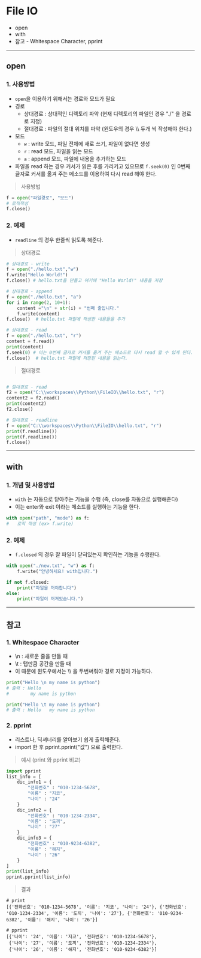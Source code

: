 # File IO
  - open
  - with
  - 참고 -  Whitespace Character, pprint

---

## open
  ### 1. 사용방법
  - `open`을 이용하기 위해서는 경로와 모드가 필요
  - 경로
    - 상대경로 : 상대적인 디렉토리 파악 (현재 디렉토리의 파일인 경우 "./" 을 경로로 지정)
    - 절대경로 : 파일의 절대 위치를 파악 (윈도우의 경우 \\\\ 두개 씩 작성해야 한다.)
  - 모드
    - `w` : write 모드, 파일 전체에 새로 쓰기, 파일이 없다면 생성
    - `r` : read 모드, 파일을 읽는 모드
    - `a` : append 모드, 파일에 내용을 추가하는 모드
  - 파일을 read 하는 경우 커서가 읽은 후를 가리키고 있으므로 `f.seek(0)` 인 0번째 글자로 커서를 옮겨 주는 메소드를 이용하여 다시 read 해야 한다.

  > 사용방법

  ```Python
  f = open("파일경로", "모드")
  # 로직작성
  f.close()
  ```

  ### 2. 예제
  - `readline` 의 경우 한줄씩 읽도록 해준다.

  > 상대경로

  ```Python
  # 상대경로 - write
  f = open("./hello.txt","w")
  f.write("Hello World!")
  f.close() # hello.txt을 만들고 여기에 "Hello World!" 내용을 저장

  # 상대경로 - append
  f = open("./hello.txt", "a")
  for i in range(2, 10+1):
      content ="\n" + str(i) + "번째 줄입니다."
      f.write(content)
  f.close()  # hello.txt 파일에 작성한 내용들을 추가

  # 상대경로 - read
  f = open("./hello.txt", "r")
  content = f.read()
  print(content)
  f.seek(0) # 이는 0번째 글자로 커서를 옮겨 주는 메소드로 다시 read 할 수 있게 된다.
  f.close()  # hello.txt 파일에 저장된 내용을 읽는다.
  ```

  > 절대경로

  ```Python

  # 절대경로 - read
  f2 = open("C:\\workspaces\\Python\\FileIO\\hello.txt", "r")
  content2 = f2.read()
  print(content2)
  f2.close()

  # 절대경로 - readline
  f = open("C:\\workspaces\\Python\\FileIO\\hello.txt", "r")
  print(f.readline())
  print(f.readline())
  f.close()
  ```

---

## with
  ### 1. 개념 및 사용방법
  - `with` 는 자동으로 닫아주는 기능을 수행 (즉, close를 자동으로 실행해준다)
  - 이는 enter와 exit 이라는 메소드를 실행하는 기능을 한다.

  ```Python
  with open("path", "mode") as f:
  #   로직 작성 (ex> f.write)
  ```

  ### 2. 예제
  - `f.closed` 의 경우 잘 파일이 닫혀있는지 확인하는 기능을 수행한다.

  ```Python
  with open("./new.txt", "w") as f:
      f.write("안녕하세요! with입니다.")

  if not f.closed:
      print("파일을 꺼야합니다")
  else:
      print("파일이 꺼져있습니다.")
  ```
---

## 참고
  ### 1. Whitespace Character
  - \\n : 새로운 줄을 만들 때
  - \\t : 탭만큼 공간을 만들 때
  - 이 때문에 윈도우에서는 \\\\ 을 두번써줘야 경로 지정이 가능하다.

  ```Python
  print("Hello \n my name is python")
  # 출력 : Hello
  #        my name is python

  print("Hello \t my name is python")
  # 출력 : Hello   my name is python
  ```

  ### 2. pprint
  - 리스트나, 딕셔너리를 알아보기 쉽게 출력해준다.
  - import 한 후 pprint.pprint("값") 으로 출력한다.

  > 예시 (print 와 pprint 비교)

  ```Python
  import pprint
  list_info = [
      dic_info1 = {
          "전화번호" : "010-1234-5678",
          "이름" : "지코",
          "나이" : "24"
      }
      dic_info2 = {
          "전화번호" : "010-1234-2334",
          "이름" : "도끼",
          "나이" : "27"
      }
      dic_info3 = {
          "전화번호" : "010-9234-6382",
          "이름" : "해지",
          "나이" : "26"
      }
  ]
  print(list_info)
  pprint.pprint(list_info)
  ```

  > 결과

  ```
  # print
  [{'전화번호': '010-1234-5678', '이름': '지코', '나이': '24'}, {'전화번호': '010-1234-2334', '이름': '도끼', '나이': '27'}, {'전화번호': '010-9234-6382', '이름': '해지', '나이': '26'}]

  # pprint
  [{'나이': '24', '이름': '지코', '전화번호': '010-1234-5678'},
   {'나이': '27', '이름': '도끼', '전화번호': '010-1234-2334'},
   {'나이': '26', '이름': '해지', '전화번호': '010-9234-6382'}]
  ```

